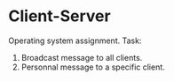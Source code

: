 # Client-Server

Operating system assignment.
Task:
  1. Broadcast message to all clients.
  2. Personnal message to a specific client.

